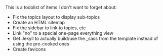This is a todolist of items I don't want to forget about:

* Fix the topics layout to display sub-topics
* Create an HTML sitemap
* Fix the sidebar to link to topics, etc
* Link "no" to a special one-page everything view
* Get Jekyll to actually build/use the _sass from the template instead of using the pre-cooked ones
* Create favicons